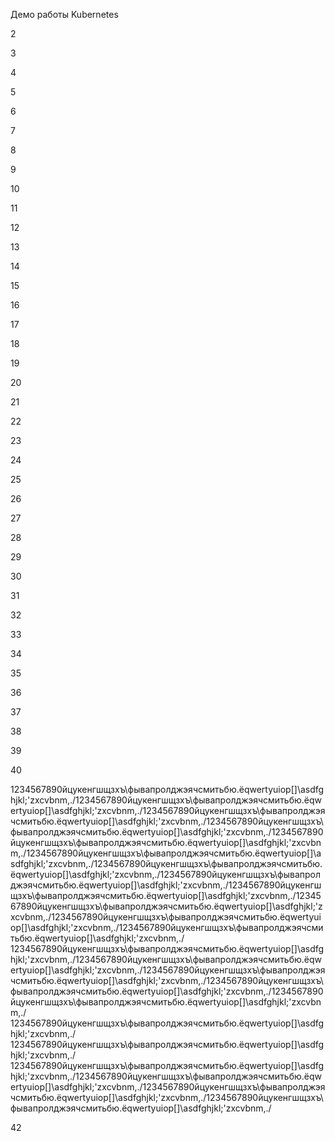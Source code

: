 Демо работы Kubernetes

2

3

4

5

6

7

8

9

10

11

12

13

14

15

16

17

18

19

20

21

22

23

24

25

26

27

28

29

30

31

32

33

34

35

36

37

38

39

40

1234567890йцукенгшщзхъ\фывапролджэячсмитьбю.ёqwertyuiop[]\asdfghjkl;'zxcvbnm,./1234567890йцукенгшщзхъ\фывапролджэячсмитьбю.ёqwertyuiop[]\asdfghjkl;'zxcvbnm,./1234567890йцукенгшщзхъ\фывапролджэячсмитьбю.ёqwertyuiop[]\asdfghjkl;'zxcvbnm,./1234567890йцукенгшщзхъ\фывапролджэячсмитьбю.ёqwertyuiop[]\asdfghjkl;'zxcvbnm,./1234567890йцукенгшщзхъ\фывапролджэячсмитьбю.ёqwertyuiop[]\asdfghjkl;'zxcvbnm,./1234567890йцукенгшщзхъ\фывапролджэячсмитьбю.ёqwertyuiop[]\asdfghjkl;'zxcvbnm,./1234567890йцукенгшщзхъ\фывапролджэячсмитьбю.ёqwertyuiop[]\asdfghjkl;'zxcvbnm,./1234567890йцукенгшщзхъ\фывапролджэячсмитьбю.ёqwertyuiop[]\asdfghjkl;'zxcvbnm,./1234567890йцукенгшщзхъ\фывапролджэячсмитьбю.ёqwertyuiop[]\asdfghjkl;'zxcvbnm,./1234567890йцукенгшщзхъ\фывапролджэячсмитьбю.ёqwertyuiop[]\asdfghjkl;'zxcvbnm,./1234567890йцукенгшщзхъ\фывапролджэячсмитьбю.ёqwertyuiop[]\asdfghjkl;'zxcvbnm,./1234567890йцукенгшщзхъ\фывапролджэячсмитьбю.ёqwertyuiop[]\asdfghjkl;'zxcvbnm,./ 1234567890йцукенгшщзхъ\фывапролджэячсмитьбю.ёqwertyuiop[]\asdfghjkl;'zxcvbnm,./1234567890йцукенгшщзхъ\фывапролджэячсмитьбю.ёqwertyuiop[]\asdfghjkl;'zxcvbnm,./1234567890йцукенгшщзхъ\фывапролджэячсмитьбю.ёqwertyuiop[]\asdfghjkl;'zxcvbnm,./1234567890йцукенгшщзхъ\фывапролджэячсмитьбю.ёqwertyuiop[]\asdfghjkl;'zxcvbnm,./1234567890йцукенгшщзхъ\фывапролджэячсмитьбю.ёqwertyuiop[]\asdfghjkl;'zxcvbnm,./ 1234567890йцукенгшщзхъ\фывапролджэячсмитьбю.ёqwertyuiop[]\asdfghjkl;'zxcvbnm,./ 1234567890йцукенгшщзхъ\фывапролджэячсмитьбю.ёqwertyuiop[]\asdfghjkl;'zxcvbnm,./ 1234567890йцукенгшщзхъ\фывапролджэячсмитьбю.ёqwertyuiop[]\asdfghjkl;'zxcvbnm,./1234567890йцукенгшщзхъ\фывапролджэячсмитьбю.ёqwertyuiop[]\asdfghjkl;'zxcvbnm,./1234567890йцукенгшщзхъ\фывапролджэячсмитьбю.ёqwertyuiop[]\asdfghjkl;'zxcvbnm,./1234567890йцукенгшщзхъ\фывапролджэячсмитьбю.ёqwertyuiop[]\asdfghjkl;'zxcvbnm,./

42
